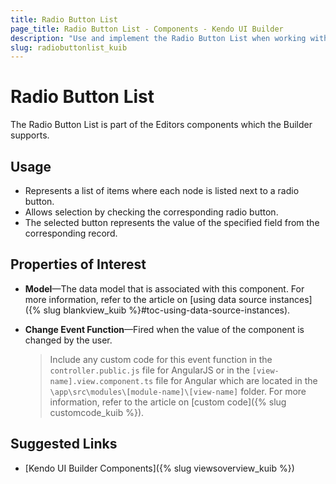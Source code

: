 ```yaml
---
title: Radio Button List
page_title: Radio Button List - Components - Kendo UI Builder
description: "Use and implement the Radio Button List when working with the Kendo UI Builder tool for creating and managing Angular and AngularJS-based web applications."
slug: radiobuttonlist_kuib
---
```


# Radio Button List

The Radio Button List is part of the Editors components which the Builder supports.

## Usage

* Represents a list of items where each node is listed next to a radio button.
* Allows selection by checking the corresponding radio button.
* The selected button represents the value of the specified field from the corresponding record.

## Properties of Interest

* **Model**&mdash;The data model that is associated with this component. For more information, refer to the article on [using data source instances]({% slug blankview_kuib %}#toc-using-data-source-instances).
* **Change Event Function**&mdash;Fired when the value of the component is changed by the user.

    > Include any custom code for this event function in the `controller.public.js` file for AngularJS or in the `[view-name].view.component.ts` file for Angular which are located in the `\app\src\modules\[module-name]\[view-name]` folder. For more information, refer to the article on [custom code]({% slug customcode_kuib %}).

## Suggested Links

* [Kendo UI Builder Components]({% slug viewsoverview_kuib %})

